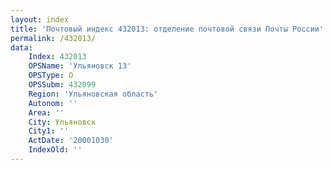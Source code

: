 ```yaml
---
layout: index
title: 'Почтовый индекс 432013: отделение почтовой связи Почты России'
permalink: /432013/
data:
    Index: 432013
    OPSName: 'Ульяновск 13'
    OPSType: О
    OPSSubm: 432099
    Region: 'Ульяновская область'
    Autonom: ''
    Area: ''
    City: Ульяновск
    City1: ''
    ActDate: '20001030'
    IndexOld: ''
---
```

